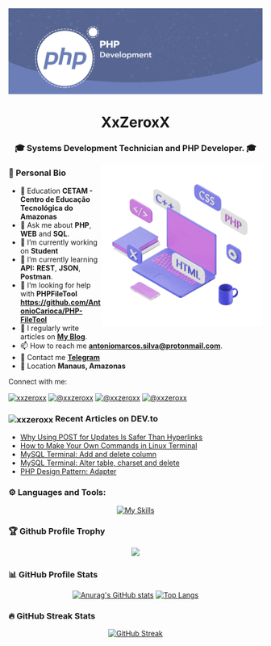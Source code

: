 <img align="center" src="src/banner.png" />

<p align="center">
	<h1 align="center">XxZeroxX</h1>
	<h3 align="center">🎓 Systems Development Technician and PHP Developer. 🎓</h3>
</p>

<img width="320" align="right" src="src/teste.gif"/>

### 🪪 Personal Bio

- 🏫 Education **CETAM - Centro de Educação Tecnológica do Amazonas**
- 💬 Ask me about **PHP**, **WEB** and **SQL**.
- 🔭 I’m currently working on **Student**
- 🌱 I’m currently learning **API:** **REST**, **JSON**, **Postman**.
- 🤝 I’m looking for help with **PHPFileTool** **https://github.com/AntonioCarioca/PHP-FileTool**
- 📝 I regularly write articles on **[My Blog](https://antoniosilva.hashnode.dev/)**.
- 📫 How to reach me **antoniomarcos.silva@protonmail.com**.
- 📱 Contact me **[Telegram](https://t.me/XxZerooxX)**
- 📌 Location **Manaus, Amazonas**

Connect with me:

<a href="https://dev.to/xxzeroxx" target="blank"><img align="center" src="https://raw.githubusercontent.com/rahuldkjain/github-profile-readme-generator/master/src/images/icons/Social/devto.svg" alt="xxzeroxx" height="30" width="40" /></a>
<a href="https://hashnode.com/@xxzeroxx" target="blank"><img align="center" src="https://raw.githubusercontent.com/rahuldkjain/github-profile-readme-generator/master/src/images/icons/Social/hashnode.svg" alt="@xxzeroxx" height="30" width="40" /></a>
<a href="" target="blank"><img align="center" src="https://raw.githubusercontent.com/rahuldkjain/github-profile-readme-generator/master/src/images/icons/Social/instagram.svg" alt="@xxzeroxx" height="30" width="40" /></a>
<a href="" target="blank"><img align="center" src="https://raw.githubusercontent.com/rahuldkjain/github-profile-readme-generator/master/src/images/icons/Social/linked-in-alt.svg" alt="@xxzeroxx" height="30" width="40" /></a>

### <img align="center" src="https://skillicons.dev/icons?i=devto" alt="xxzeroxx" height="30" width="40" /> Recent Articles on DEV.to

<!-- BLOG-POST-LIST:START -->
- [Why Using POST for Updates Is Safer Than Hyperlinks](https://dev.to/xxzeroxx/why-using-post-for-updates-is-safer-than-hyperlinks-2alj)
- [How to Make Your Own Commands in Linux Terminal](https://dev.to/xxzeroxx/how-to-make-your-own-commands-in-linux-terminal-3ol1)
- [MySQL Terminal: Add and delete column](https://dev.to/xxzeroxx/mysql-terminal-add-and-delete-column-3pcm)
- [MySQL Terminal: Alter table, charset and delete](https://dev.to/xxzeroxx/mysql-terminal-alter-table-charset-and-delete-3131)
- [PHP Design Pattern: Adapter](https://dev.to/xxzeroxx/php-design-pattern-adapter-3hi1)
<!-- BLOG-POST-LIST:END -->

### ⚙️ Languages and Tools:
<div align="center">
	
[![My Skills](https://skillicons.dev/icons?i=php,html,css,js,c,git,githubactions,latex,laravel,bootstrap,tailwind,mysql,postgres,sqlite,figma,arduino,postman,sublime,linux)](https://skillicons.dev)

</div>

### 🏆 Github Profile Trophy

<div align="center">

![](https://github-profile-trophy.vercel.app/?username=AntonioCarioca&margin-w=5&theme=darkhub)

</div>

### 📊 GitHub Profile Stats

<div align="center">

[![Anurag's GitHub stats](https://github-readme-stats.vercel.app/api?username=AntonioCarioca&show_icons=true&theme=tokyonight&hide_border=true)](https://github.com/AntonioCarioca/github-readme-stats)
[![Top Langs](https://github-readme-stats.vercel.app/api/top-langs/?username=AntonioCarioca&layout=donut&theme=tokyonight&hide_border=true)](https://github.com/AntonioCarioca/github-readme-stats)

</div>

### 🔥 GitHub Streak Stats

<div align="center">

[![GitHub Streak](https://streak-stats.demolab.com?user=AntonioCarioca&theme=tokyonight&hide_border=true&exclude_days=Sun)](https://git.io/streak-stats)

</div>
